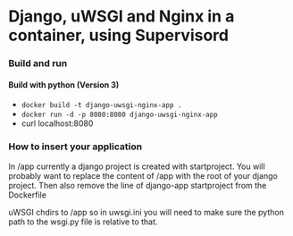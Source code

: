 # Django, uWSGI and Nginx in a container, using Supervisord

### Build and run
#### Build with python (Version 3)
* `docker build -t django-uwsgi-nginx-app .`
* `docker run -d -p 8080:8080 django-uwsgi-nginx-app`
*  curl localhost:8080

### How to insert your application

In /app currently a django project is created with startproject. You will
probably want to replace the content of /app with the root of your django
project. Then also remove the line of django-app startproject from the 
Dockerfile

uWSGI chdirs to /app so in uwsgi.ini you will need to make sure the python path
to the wsgi.py file is relative to that.
